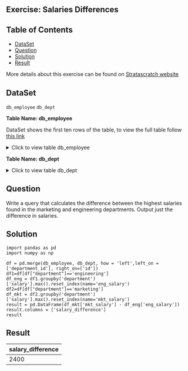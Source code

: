 ## Exercise: Salaries Differences

## Table of Contents
- [DataSet](https://github.com/mukaruernest/StratascratchExercises/tree/master/SalaryDifference#dataset)
- [Question](https://github.com/mukaruernest/StratascratchExercises/tree/master/SalaryDifference#question)
- [Solution](https://github.com/mukaruernest/StratascratchExercises/tree/master/SalaryDifference#solution)
- [Result](https://github.com/mukaruernest/StratascratchExercises/tree/master/SalaryDifference#result)

More details about this exercise can be found on [Stratascratch website](https://platform.stratascratch.com/coding-question?id=10308&python=)

## DataSet

`db_employee`
`db_dept`

 

**Table Name: db_employee**

DataSet shows the first ten rows of the table, to view the full table follow [this link](https://platform.stratascratch.com/coding-question/output-preview) 

<details>
  <summary>Click to view table db_employee</summary>
<html><body>
<!--StartFragment-->

id | first_name | last_name | salary | department_id
-- | -- | -- | -- | --
10301 | Keith | Morgan | 27056 | 2
10302 | Tyler | Booth | 32199 | 3
10303 | Clifford | Nguyen | 32165 | 2
10304 | Mary | Jones | 49488 | 3
10305 | Melissa | Lucero | 27024 | 3
10306 | Ashley | Li | 28516 | 4
10307 | Joseph | Solomon | 19945 | 1
10308 | Anthony | Sanchez | 43801 | 3
10309 | Katherine | Huffman | 12984 | 4
10310 | Dawn | Foley | 28902 | 2
10311 | Melissa | Holmes | 33575 | 1

<!--EndFragment-->
</body>
</html>

</details>

**Table Name: db_dept**

<details>
  <summary>Click to view table db_dept</summary>
<html><body>
<!--StartFragment-->

id | department
-- | --
1 | engineering
2 | human resource
3 | operation
4 | marketing
5 | sales
6 | customer care

<!--EndFragment-->
</body>
</html>
</details>

## Question 

Write a query that calculates the difference between the highest salaries found in the marketing and engineering departments. Output just the difference in salaries.

## Solution

```Py
import pandas as pd
import numpy as np

df = pd.merge(db_employee, db_dept, how = 'left',left_on = ['department_id'], right_on=['id'])
df1=df[df["department"]=='engineering']
df_eng = df1.groupby('department')['salary'].max().reset_index(name='eng_salary')
df2=df[df["department"]=='marketing']
df_mkt = df2.groupby('department')['salary'].max().reset_index(name='mkt_salary')
result = pd.DataFrame(df_mkt['mkt_salary'] - df_eng['eng_salary'])
result.columns = ['salary_difference']
result
```

## Result
| salary_difference |
|-------------------|
| 2400              |
